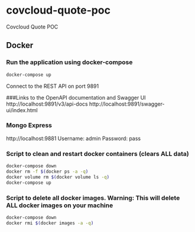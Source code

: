 # covcloud-quote-poc
Covcloud Quote POC

## Docker

### Run the application using docker-compose
```bash
docker-compose up
```
Connect to the REST API on port 9891

###Links to the OpenAPI documentation and Swagger UI
http://localhost:9891/v3/api-docs
http://localhost:9891/swagger-ui/index.html


### Mongo Express
http://localhost:9881
Username: admin
Password: pass


### Script to clean and restart docker containers (clears ALL data)
```bash
docker-compose down
docker rm -f $(docker ps -a -q)
docker volume rm $(docker volume ls -q)
docker-compose up
```

### Script to delete all docker images.  Warning: This will delete ALL docker images on your machine
```bash
docker-compose down
docker rmi $(docker images -a -q)
```